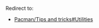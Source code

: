 Redirect to:

*   [Pacman/Tips and tricks#Utilities](/index.php/Pacman/Tips_and_tricks#Utilities "Pacman/Tips and tricks")